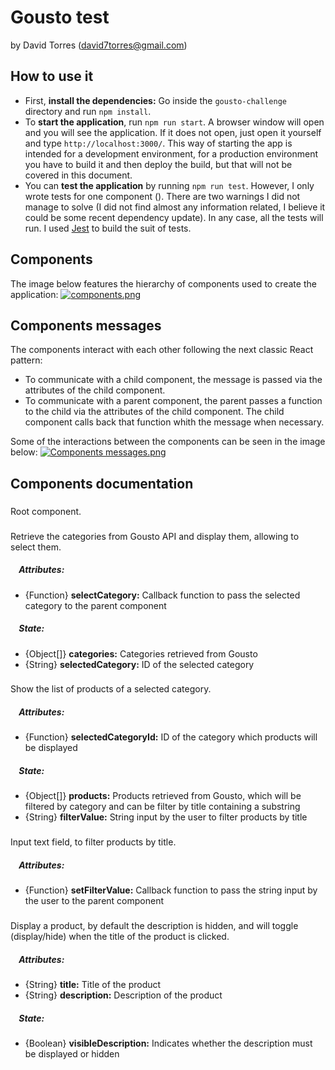 # Gousto test
by David Torres (david7torres@gmail.com)

## How to use it
* First, **install the dependencies:** Go inside the `gousto-challenge` directory and run `npm install`.
* To **start the application**, run `npm run start`. A browser window will open and you will see the application. If it does not open, just open it yourself and type `http://localhost:3000/`. This way of starting the app is intended for a development environment, for a production environment you have to build it and then deploy the build, but that will not be covered in this document.
* You can **test the application** by running `npm run test`. However, I only wrote tests for one component (<Product />). There are two warnings I did not manage to solve (I did not find almost any information related, I believe it could be some recent dependency update). In any case, all the tests will run. I used [Jest](https://facebook.github.io/jest/) to build the suit of tests.


## Components
The image below features the hierarchy of components used to create the application:
[![components.png](https://s12.postimg.org/ub7zk3kil/components.png)](https://postimg.org/image/jbms8hu3d/)

## Components messages
The components interact with each other following the next classic React pattern:
* To communicate with a child component, the message is passed via the attributes of the child component.
* To communicate with a parent component, the parent passes a function to the child via the attributes of the child component. The child component calls back that function whith the message when necessary.

Some of the interactions between the components can be seen in the image below:
[![Components messages.png](https://s2.postimg.org/vt1ol0dl5/Components_messages.png)](https://postimg.org/image/7pawwpv45/)


## Components documentation
### <App />
Root component.

### <Categories />
Retrieve the categories from Gousto API and display them, allowing to select them.
##### &nbsp;&nbsp;&nbsp;&nbsp;Attributes:
 * {Function} **selectCategory:** Callback function to pass the selected category to the parent component
##### &nbsp;&nbsp;&nbsp;&nbsp;State:
* {Object[]} **categories:** Categories retrieved from Gousto
* {String} **selectedCategory:** ID of the selected category

### <ProductList />
Show the list of products of a selected category.
##### &nbsp;&nbsp;&nbsp;&nbsp;Attributes:
* {Function} **selectedCategoryId:** ID of the category which products will be displayed
##### &nbsp;&nbsp;&nbsp;&nbsp;State:
* {Object[]} **products:** Products retrieved from Gousto, which will be filtered by category and can be filter by title containing a substring
* {String} **filterValue:** String input by the user to filter products by title

### <ProductFilter />
Input text field, to filter products by title.
##### &nbsp;&nbsp;&nbsp;&nbsp;Attributes:
* {Function} **setFilterValue:** Callback function to pass the string input by the user to the parent component

### <Product />
Display a product, by default the description is hidden, and will toggle (display/hide) when the title of the product is clicked.
##### &nbsp;&nbsp;&nbsp;&nbsp;Attributes:
* {String}  **title:** Title of the product
* {String}  **description:** Description of the product
##### &nbsp;&nbsp;&nbsp;&nbsp;State:
* {Boolean} **visibleDescription:** Indicates whether the description must be displayed or hidden
